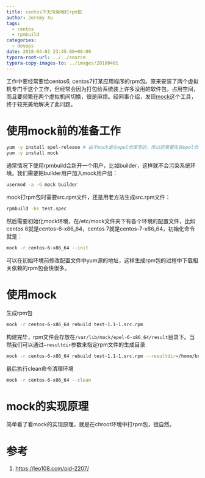```yaml
---
title: centos下无污染地打rpm包
author: Jeremy Xu
tags:
  - centos
  - rpmbuild
categories:
  - devops
date: 2018-04-01 23:45:00+08:00
typora-root-url: ../../source
typora-copy-images-to: ../images/20180401
---
```


工作中要经常要给centos6, centos7打某应用程序的rpm包。原来安装了两个虚拟机专门干这个工作，但经常会因为打包给系统装上许多没用的软件包，占用空间，而且要频繁在两个虚拟机间切换，很是麻烦。经同事介绍，发现[mock](https://github.com/rpm-software-management/mock)这个工具，终于较完美地解决了此问题。

# 使用mock前的准备工作

```bash
yum -y install epel-release # 由于mock是在epel仓库里的，所以还需要先装epel仓库
yum -y install mock
```

通常情况下使用rpmbuild会新开一个用户，比如builder，这样就不会污染系统环境。我们需要把builder用户加入mock用户组：

```bash
usermod -a -G mock builder
```

mock打rpm包时需要src.rpm文件，还是用老方法生成src.rpm文件：

```bash
rpmbuild -bs test.spec
```

然后需要初始化mock环境，在/etc/mock文件夹下有各个环境的配置文件，比如centos 6就是centos-6-x86_64，centos 7就是centos-7-x86_64，初始化命令就是：

```bash
mock -r centos-6-x86_64 --init
```

可以在初始环境前修改配置文件中yum源的地址，这样生成rpm包的过程中下载相关依赖的rpm包会快很多。

# 使用mock

生成rpm包

```bash
mock -r centos-6-x86_64 rebuild test-1.1-1.src.rpm
```

构建完毕，rpm文件会存放在`/var/lib/mock/epel-6-x86_64/result`目录下。当然我们可以通过`–resultdir`参数来指定rpm文件的生成目录

```bash
mock -r centos-6-x86_64 rebuild test-1.1-1.src.rpm --resultdir=/home/builder/rpms
```

最后执行clean命令清理环境

```bash
mock -r centos-6-x86_64 --clean
```

# mock的实现原理

简单看了看mock的实现原理，就是在chroot环境中打rpm包，很自然。

# 参考

1. https://leo108.com/pid-2207/
